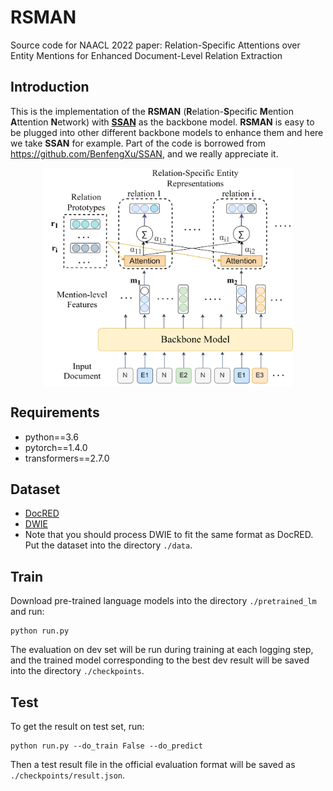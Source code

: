 # RSMAN
Source code for NAACL 2022 paper: Relation-Specific Attentions over Entity Mentions for Enhanced Document-Level Relation Extraction
## Introduction
This is the implementation of the **RSMAN** (**R**elation-**S**pecific **M**ention **A**ttention **N**etwork) with [**SSAN**](https://arxiv.org/abs/2102.10249) as the backbone model. **RSMAN** is easy to be plugged into other different backbone models to enhance them and here we take **SSAN** for example. Part of the code is borrowed from https://github.com/BenfengXu/SSAN, and we really appreciate it.
<div  align="center">  
<img src="./RSMAN.png" width = "400" height = "350" align=center />
</div>  

## Requirements
* python==3.6
* pytorch==1.4.0
* transformers==2.7.0

## Dataset
* [DocRED](https://github.com/thunlp/DocRED)
* [DWIE](https://github.com/klimzaporojets/DWIE)
* Note that you should process DWIE to fit the same format as DocRED. Put the dataset into the directory `./data`.

## Train
Download pre-trained language models into the directory `./pretrained_lm` and run:
```
python run.py
```
The evaluation on dev set will be run during training at each logging step, and the trained model corresponding to the best dev result will be saved into the directory `./checkpoints`.

## Test
To get the result on test set, run:
```
python run.py --do_train False --do_predict
```
Then a test result file in the official evaluation format will be saved as `./checkpoints/result.json`.
